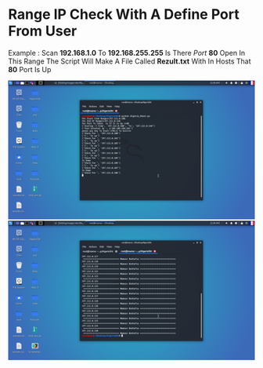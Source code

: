Range IP Check With A Define Port From User
===========================================
Example : Scan **192.168.1.0** To **192.168.255.255** Is There *Port* **80** Open In This Range The Script Will Make A File Called **Rezult.txt** With In Hosts That **80** Port Is Up 

![Screen Shoot Of Ip Range Lookup1](1.png)
![Screen Shoot Ip Range Lookup2](2.png)
